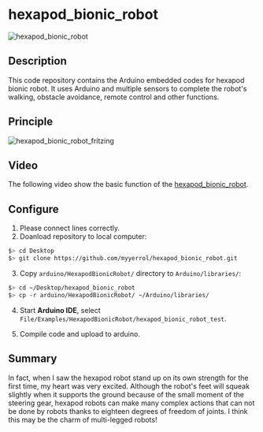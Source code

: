 # hexapod_bionic_robot

![hexapod_bionic_robot](.images/hexapod_bionic_robot_1.jpg)

## Description

This code repository contains the Arduino embedded codes for hexapod bionic robot. It uses Arduino and multiple sensors to complete the robot's walking, obstacle avoidance, remote control and other functions.

## Principle

![hexapod_bionic_robot_fritzing](.images/hexapod_bionic_robot_fritzing.png)

## Video

The following video show the basic function of the [hexapod_bionic_robot](https://www.bilibili.com/video/BV1oJ411Q7Us/).

## Configure

1. Please connect lines correctly.
2. Doanload repository to local computer:

  ```sh
  $> cd Desktop
  $> git clone https://github.com/myyerrol/hexapod_bionic_robot.git
  ```

3. Copy `arduino/HexapodBionicRobot/` directory to `Arduino/libraries/`:

  ```sh
  $> cd ~/Desktop/hexapod_bionic_robot
  $> cp -r arduino/HexapodBionicRobot/ ~/Arduino/libraries/
  ```

4. Start **Arduino IDE**, select `File/Examples/HexapodBionicRobot/hexapod_bionic_robot_test`.

5. Compile code and upload to arduino.

## Summary

In fact, when I saw the hexapod robot stand up on its own strength for the first time, my heart was very excited. Although the robot's feet will squeak slightly when it supports the ground because of the small moment of the steering gear, hexapod robots can make many complex actions that can not be done by robots thanks to eighteen degrees of freedom of joints. I think this may be the charm of multi-legged robots!
